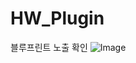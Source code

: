 # HW_Plugin

블루프린트 노출 확인
![Image](https://github.com/user-attachments/assets/edeb33ee-ff46-41cd-8c17-10be77817a89)
